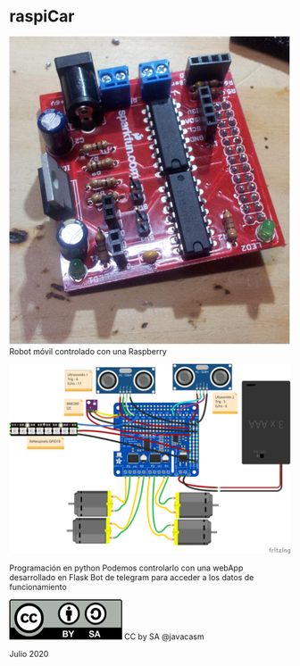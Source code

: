 # raspiCar

![Raspi Robot](./images/RaspiRobot.png)
Robot móvil controlado con una Raspberry

![Esquema raspicar](./images/RaspiCar_bb.png)

Programación en python
Podemos controlarlo con una webApp desarrollado en Flask
Bot de telegram para acceder a los datos de funcionamiento

![Licencia CC](./images/Licencia_CC_peque.png) CC by SA @javacasm

Julio 2020


